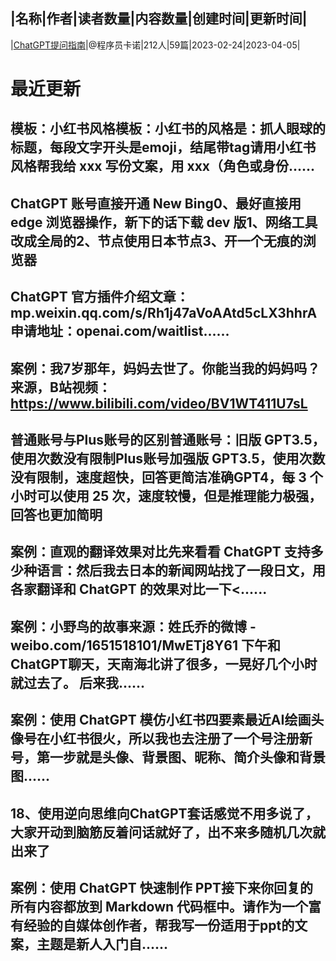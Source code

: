 |名称|作者|读者数量|内容数量|创建时间|更新时间|
---
|[ChatGPT提问指南](https://xiaobot.net/p/aiworld?refer=0b133df9-27dc-423b-8101-639049001c13)|@程序员卡诺|212人|59篇|2023-02-24|2023-04-05|

# 最近更新
## 模板：小红书风格模板：小红书的风格是：抓人眼球的标题，每段文字开头是emoji，结尾带tag请用小红书风格帮我给 xxx 写份文案，用 xxx（角色或身份......
## ChatGPT 账号直接开通 New Bing0、最好直接用 edge 浏览器操作，新下的话下载 dev 版1、网络工具改成全局的2、节点使用日本节点3、开一个无痕的浏览器
## ChatGPT 官方插件介绍文章：mp.weixin.qq.com/s/Rh1j47aVoAAtd5cLX3hhrA申请地址：openai.com/waitlist......
## 案例：我7岁那年，妈妈去世了。你能当我的妈妈吗？来源，B站视频：https://www.bilibili.com/video/BV1WT411U7sL
## 普通账号与Plus账号的区别普通账号：旧版 GPT3.5，使用次数没有限制Plus账号加强版 GPT3.5，使用次数没有限制，速度超快，回答更简洁准确GPT4，每 3 个小时可以使用 25 次，速度较慢，但是推理能力极强，回答也更加简明
## 案例：直观的翻译效果对比先来看看 ChatGPT 支持多少种语言：然后我去日本的新闻网站找了一段日文，用各家翻译和 ChatGPT 的效果对比一下<......
## 案例：小野鸟的故事来源：姓氏乔的微博 - weibo.com/1651518101/MwETj8Y61 下午和ChatGPT聊天，天南海北讲了很多，一晃好几个小时就过去了。 后来我......
## 案例：使用 ChatGPT 模仿小红书四要素最近AI绘画头像号在小红书很火，所以我也去注册了一个号注册新号，第一步就是头像、背景图、昵称、简介头像和背景图......
## 18、使用逆向思维向ChatGPT套话感觉不用多说了，大家开动到脑筋反着问话就好了，出不来多随机几次就出来了
## 案例：使用 ChatGPT 快速制作 PPT接下来你回复的所有内容都放到 Markdown 代码框中。请作为一个富有经验的自媒体创作者，帮我写一份适用于ppt的文案，主题是新人入门自......

